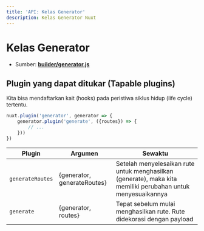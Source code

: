 ```yaml
---
title: 'API: Kelas Generator'
description: Kelas Generator Nuxt
---
```


# Kelas Generator

- Sumber: **[builder/generator.js](https://github.com/nuxt/nuxt.js/blob/dev/lib/builder/generator.js)**

## Plugin yang dapat ditukar (Tapable plugins)

Kita bisa mendaftarkan kait (hooks) pada peristiwa siklus hidup (life cycle) tertentu.

```js
nuxt.plugin('generator', generator => {
    generator.plugin('generate', ({routes}) => {
        // ...
    }))
})
```

Plugin | Argumen | Sewaktu
--- | --- | ---
`generateRoutes` | {generator, generateRoutes} | Setelah menyelesaikan rute untuk menghasilkan (generate), maka kita memiliki perubahan untuk menyesuaikannya
`generate` | {generator, routes} | Tepat sebelum mulai menghasilkan rute. Rute didekorasi dengan payload
